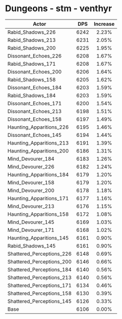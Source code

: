 # Dungeons - stm - venthyr
| Actor | DPS | Increase |
|---|:---:|:---:|
|Rabid_Shadows_226|6242|2.23%|
|Rabid_Shadows_213|6231|2.05%|
|Rabid_Shadows_200|6225|1.95%|
|Dissonant_Echoes_226|6208|1.67%|
|Rabid_Shadows_171|6208|1.67%|
|Dissonant_Echoes_200|6206|1.64%|
|Rabid_Shadows_158|6205|1.62%|
|Dissonant_Echoes_184|6203|1.59%|
|Rabid_Shadows_184|6203|1.59%|
|Dissonant_Echoes_171|6200|1.54%|
|Dissonant_Echoes_213|6198|1.51%|
|Dissonant_Echoes_158|6197|1.49%|
|Haunting_Apparitions_226|6195|1.46%|
|Dissonant_Echoes_145|6194|1.44%|
|Haunting_Apparitions_213|6191|1.39%|
|Haunting_Apparitions_200|6186|1.31%|
|Mind_Devourer_184|6183|1.26%|
|Mind_Devourer_226|6182|1.24%|
|Haunting_Apparitions_184|6179|1.20%|
|Mind_Devourer_158|6179|1.20%|
|Mind_Devourer_200|6178|1.18%|
|Haunting_Apparitions_171|6177|1.16%|
|Mind_Devourer_213|6176|1.15%|
|Haunting_Apparitions_158|6172|1.08%|
|Mind_Devourer_145|6169|1.03%|
|Mind_Devourer_171|6168|1.02%|
|Haunting_Apparitions_145|6161|0.90%|
|Rabid_Shadows_145|6161|0.90%|
|Shattered_Perceptions_226|6148|0.69%|
|Shattered_Perceptions_200|6146|0.66%|
|Shattered_Perceptions_184|6140|0.56%|
|Shattered_Perceptions_213|6140|0.56%|
|Shattered_Perceptions_171|6134|0.46%|
|Shattered_Perceptions_158|6130|0.39%|
|Shattered_Perceptions_145|6126|0.33%|
|Base|6106|0.00%|

